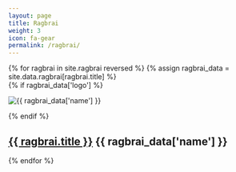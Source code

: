 ```yaml
---
layout: page
title: Ragbrai
weight: 3
icon: fa-gear
permalink: /ragbrai/
---
```

<div class="ragbrai-cards">
	{% for ragbrai in site.ragbrai reversed %}
	{% assign ragbrai_data = site.data.ragbrai[ragbrai.title] %}
		<div class="ragbrai-card">
			{% if ragbrai_data['logo'] %}<p><img class="img-thumbnail ragbrai-logo" src="/assets/images/ragbrai/{{ ragbrai_data['logo'] }}" alt="{{ ragbrai_data['name'] }}" /></p>{% endif %}
			<h2><a href="{{ ragbrai.url }}">{{ ragbrai.title }}</a> <span class="small">{{ ragbrai_data['name'] }}</span></h2>
		</div>
	{% endfor %}
</div>
